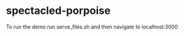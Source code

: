 spectacled-porpoise
===================

To run the demo run serve_files.sh and then navigate to localhost:3000